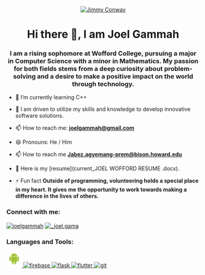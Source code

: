 <div align="center">
    <a href="https://github.com/joelgammah">
        <img src="20200629-bob-05.jpg.webp" alt="Jimmy Conway">
    </a>
</div>
<h1 align="center">Hi there 👋, I am Joel Gammah</h1>
<h3 align="center">I am a rising sophomore at Wofford College, pursuing a major in Computer Science with a minor in Mathematics. My passion for both fields stems from a deep curiosity about problem-solving and a desire to make a positive impact on the world through technology.</h3>

- 🌱 I’m currently learning C++

- 👯 I am driven to utilize my skills and knowledge to develop innovative software solutions. 

- 📫 How to reach me: **joelgammah@gmail.com**

- 😄 Pronouns: He / Him

- 📫 How to reach me **Jabez.agyemang-prem@bison.howard.edu**

- 📄 Here is my [resume](current_JOEL WOFFORD RESUME .docx).


- ⚡ Fun fact **Outside of programming, volunteering holds a special place in my heart. It gives me the opportunity to work towards making a difference in the lives of others.**

<h3 align="left">Connect with me:</h3>
<p align="left">
<a href="https://www.linkedin.com/in/joel-awatey-gammah/" target="blank"><img align="center" src="https://raw.githubusercontent.com/rahuldkjain/github-profile-readme-generator/master/src/images/icons/Social/linked-in-alt.svg" alt="joelgammah" height="30" width="40" /></a>
<a href="https://instagram.com/_joel.gama" target="blank"><img align="center" src="https://raw.githubusercontent.com/rahuldkjain/github-profile-readme-generator/master/src/images/icons/Social/instagram.svg" alt="_joel.gama" height="30" width="40" /></a>
</p>

<h3 align="left">Languages and Tools:</h3>
<p align="left"> <a href="https://developer.android.com" target="_blank" rel="noreferrer"> <img src="https://raw.githubusercontent.com/devicons/devicon/master/icons/android/android-original-wordmark.svg" alt="android" width="40" height="40"/> </a> <a href="https://firebase.google.com/" target="_blank" rel="noreferrer"> <img src="https://www.vectorlogo.zone/logos/firebase/firebase-icon.svg" alt="firebase" width="40" height="40"/> </a> <a href="https://flask.palletsprojects.com/" target="_blank" rel="noreferrer"> <img src="https://www.vectorlogo.zone/logos/pocoo_flask/pocoo_flask-icon.svg" alt="flask" width="40" height="40"/> </a> <a href="https://flutter.dev" target="_blank" rel="noreferrer"> <img src="https://www.vectorlogo.zone/logos/flutterio/flutterio-icon.svg" alt="flutter" width="40" height="40"/> </a> <a href="https://git-scm.com/" target="_blank" rel="noreferrer"> <img src="https://www.vectorlogo.zone/logos/git-scm/git-scm-icon.svg" alt="git" width="40" height="40"/> </a> <a href="https://www.java.com" target
